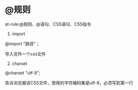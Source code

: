 # @规则

at-rule:@规则、@语句、CSS语句、CSS指令

1. import

@import "路径"；

导入另外一个css文件

2. charset 

@charset "utf-8";

告诉浏览器该CSS文件，使用的字符编码集是utf-8，必须写到第一行

